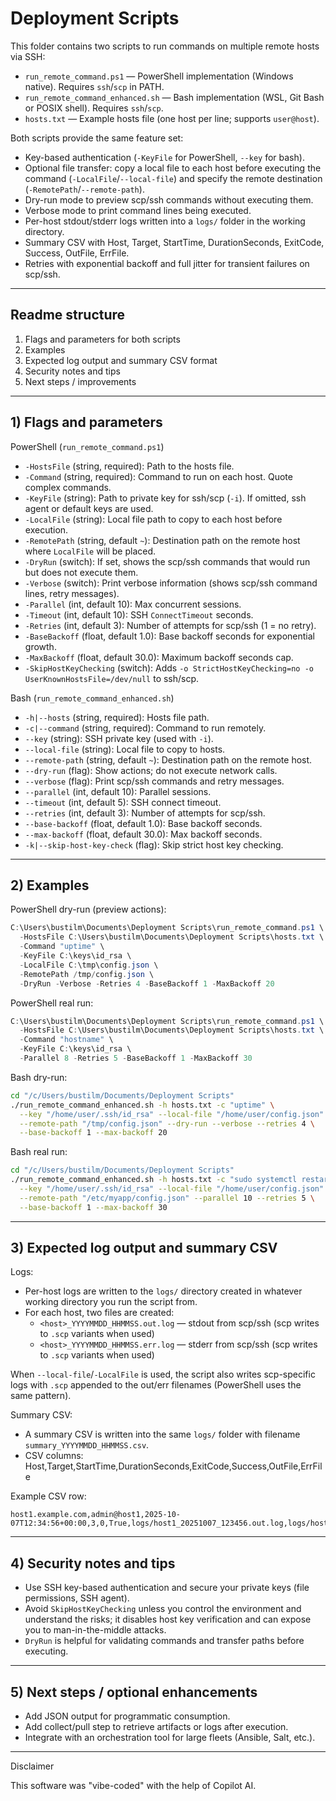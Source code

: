 # Deployment Scripts

This folder contains two scripts to run commands on multiple remote hosts via SSH:

- `run_remote_command.ps1` — PowerShell implementation (Windows native). Requires `ssh`/`scp` in PATH.
- `run_remote_command_enhanced.sh` — Bash implementation (WSL, Git Bash or POSIX shell). Requires `ssh`/`scp`.
- `hosts.txt` — Example hosts file (one host per line; supports `user@host`).

Both scripts provide the same feature set:

- Key-based authentication (`-KeyFile` for PowerShell, `--key` for bash).
- Optional file transfer: copy a local file to each host before executing the command (`-LocalFile`/`--local-file`) and specify the remote destination (`-RemotePath`/`--remote-path`).
- Dry-run mode to preview scp/ssh commands without executing them.
- Verbose mode to print command lines being executed.
- Per-host stdout/stderr logs written into a `logs/` folder in the working directory.
- Summary CSV with Host, Target, StartTime, DurationSeconds, ExitCode, Success, OutFile, ErrFile.
- Retries with exponential backoff and full jitter for transient failures on scp/ssh.
---

## Readme structure

1. Flags and parameters for both scripts
2. Examples
3. Expected log output and summary CSV format
4. Security notes and tips
5. Next steps / improvements

---

## 1) Flags and parameters

PowerShell (`run_remote_command.ps1`)

- `-HostsFile` (string, required): Path to the hosts file.
- `-Command` (string, required): Command to run on each host. Quote complex commands.
- `-KeyFile` (string): Path to private key for ssh/scp (`-i`). If omitted, ssh agent or default keys are used.
- `-LocalFile` (string): Local file path to copy to each host before execution.
- `-RemotePath` (string, default `~`): Destination path on the remote host where `LocalFile` will be placed.
- `-DryRun` (switch): If set, shows the scp/ssh commands that would run but does not execute them.
- `-Verbose` (switch): Print verbose information (shows scp/ssh command lines, retry messages).
- `-Parallel` (int, default 10): Max concurrent sessions.
- `-Timeout` (int, default 10): SSH `ConnectTimeout` seconds.
- `-Retries` (int, default 3): Number of attempts for scp/ssh (1 = no retry).
- `-BaseBackoff` (float, default 1.0): Base backoff seconds for exponential growth.
- `-MaxBackoff` (float, default 30.0): Maximum backoff seconds cap.
- `-SkipHostKeyChecking` (switch): Adds `-o StrictHostKeyChecking=no -o UserKnownHostsFile=/dev/null` to ssh/scp.

Bash (`run_remote_command_enhanced.sh`)

- `-h|--hosts` (string, required): Hosts file path.
- `-c|--command` (string, required): Command to run remotely.
- `--key` (string): SSH private key (used with `-i`).
- `--local-file` (string): Local file to copy to hosts.
- `--remote-path` (string, default `~`): Destination path on the remote host.
- `--dry-run` (flag): Show actions; do not execute network calls.
- `--verbose` (flag): Print scp/ssh commands and retry messages.
- `--parallel` (int, default 10): Parallel sessions.
- `--timeout` (int, default 5): SSH connect timeout.
- `--retries` (int, default 3): Number of attempts for scp/ssh.
- `--base-backoff` (float, default 1.0): Base backoff seconds.
- `--max-backoff` (float, default 30.0): Max backoff seconds.
- `-k|--skip-host-key-check` (flag): Skip strict host key checking.

---

## 2) Examples

PowerShell dry-run (preview actions):

```powershell
C:\Users\bustilm\Documents\Deployment Scripts\run_remote_command.ps1 \
  -HostsFile C:\Users\bustilm\Documents\Deployment Scripts\hosts.txt \
  -Command "uptime" \
  -KeyFile C:\keys\id_rsa \
  -LocalFile C:\tmp\config.json \
  -RemotePath /tmp/config.json \
  -DryRun -Verbose -Retries 4 -BaseBackoff 1 -MaxBackoff 20
```

PowerShell real run:

```powershell
C:\Users\bustilm\Documents\Deployment Scripts\run_remote_command.ps1 \
  -HostsFile C:\Users\bustilm\Documents\Deployment Scripts\hosts.txt \
  -Command "hostname" \
  -KeyFile C:\keys\id_rsa \
  -Parallel 8 -Retries 5 -BaseBackoff 1 -MaxBackoff 30
```

Bash dry-run:

```bash
cd "/c/Users/bustilm/Documents/Deployment Scripts"
./run_remote_command_enhanced.sh -h hosts.txt -c "uptime" \
  --key "/home/user/.ssh/id_rsa" --local-file "/home/user/config.json" \
  --remote-path "/tmp/config.json" --dry-run --verbose --retries 4 \
  --base-backoff 1 --max-backoff 20
```

Bash real run:

```bash
cd "/c/Users/bustilm/Documents/Deployment Scripts"
./run_remote_command_enhanced.sh -h hosts.txt -c "sudo systemctl restart myservice" \
  --key "/home/user/.ssh/id_rsa" --local-file "/home/user/config.json" \
  --remote-path "/etc/myapp/config.json" --parallel 10 --retries 5 \
  --base-backoff 1 --max-backoff 30
```

---

## 3) Expected log output and summary CSV

Logs:

- Per-host logs are written to the `logs/` directory created in whatever working directory you run the script from.
- For each host, two files are created:
  - `<host>_YYYYMMDD_HHMMSS.out.log` — stdout from scp/ssh (scp writes to `.scp` variants when used)
  - `<host>_YYYYMMDD_HHMMSS.err.log` — stderr from scp/ssh (scp writes to `.scp` variants when used)

When `--local-file`/`-LocalFile` is used, the script also writes scp-specific logs with `.scp` appended to the out/err filenames (PowerShell uses the same pattern).

Summary CSV:

- A summary CSV is written into the same `logs/` folder with filename `summary_YYYYMMDD_HHMMSS.csv`.
- CSV columns: Host,Target,StartTime,DurationSeconds,ExitCode,Success,OutFile,ErrFile

Example CSV row:

```
host1.example.com,admin@host1,2025-10-07T12:34:56+00:00,3,0,True,logs/host1_20251007_123456.out.log,logs/host1_20251007_123456.err.log
```

---

## 4) Security notes and tips

- Use SSH key-based authentication and secure your private keys (file permissions, SSH agent).
- Avoid `SkipHostKeyChecking` unless you control the environment and understand the risks; it disables host key verification and can expose you to man-in-the-middle attacks.
- `DryRun` is helpful for validating commands and transfer paths before executing.

---

## 5) Next steps / optional enhancements

- Add JSON output for programmatic consumption.
- Add collect/pull step to retrieve artifacts or logs after execution.
- Integrate with an orchestration tool for large fleets (Ansible, Salt, etc.).

---

Disclaimer

This software was "vibe-coded" with the help of Copilot AI.
